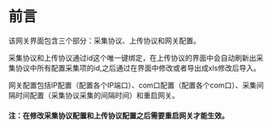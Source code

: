# 前言

该网关界面包含三个部分：采集协议、上传协议和网关配置。

采集协议和上传协议通过id这个唯一键绑定，在上传协议的界面中会自动刷新出采集协议中所有配置采集项的id,之后通过在界面中修改或者导出成xls修改后导入。

网关配置包括IP配置（配置各个IP端口）、com口配置（配置各个com口）、采集间隔时间配置（采集协议采集的间隔时间）和重启网关。

#### 注：在修改采集协议配置和上传协议配置之后需要重启网关才能生效。



